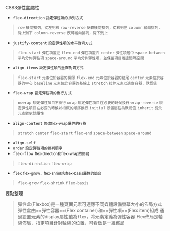 CSS3彈性盒屬性
- `flex-direction` <small>指定彈性項的排列方式</small>

>`row` <small>橫向排列，從左到右</small>
>`row-reverse` <small>反轉橫向排列，從右到左</small>
>`column` <small>縱向排列，從上到下</small>
>`column-reverse` <small>反轉縱向排列，從下到上</small>
- `justify-content` <small>設定彈性項的水平對齊方式</small>

>`flex-start` <small>彈性項置左</small>
>`flex-end` <small>彈性項置右</small>
>`center` <small>彈性項居中</small>
>`space-between` <small>平均分佈彈性項</small>
>`space-around` <small>平均分佈彈性項，並保留項目兩邊間隔空間</small>
- `align-items` <small>設定彈性項的垂直對齊方式</small>

>`flex-start` <small>元素位於容器的開頭</small>
>`flex-end` <small>元素位於容器的結尾</small>
>`center` <small>元素位於容器的中心</small>
>`baseline` <small>元素位於容器的基線上</small>
>`stretch` <small>拉伸元素以適應容器，默認值</small>
- `flex-wrap` <small>指定彈性項的換行方式</small>

>`nowrap` <small>規定彈性項目不換行</small>
>`wrap` <small>規定彈性項目在必要的時候換行</small>
>`wrap-reverse` <small>規定彈性項目在必要的時候以相反的順序換行</small>
>`initial` <small>設置屬性為默認值</small>
>`inherit` <small>從父元素繼承該屬性</small>
- `align-content` <small>修改flex-wrap屬性的行為</small>

>`stretch`
>`center`
>`flex-start`
>`flex-end`
>`space-between`
>`space-around`
- `align-self`
- `order` <small>設定彈性項的排列順序</small>
- `flex-flow` <small>flex-direction和flex-wrap的簡寫</small>

>`flex-direction`
>`flex-wrap`
- `flex` <small>flex-grow，flex-shrink和flex-basis屬性的簡寫</small>

>`flex-grow`
>`flex-shrink`
>`flex-basis`

要點整理
>彈性盒(Flexbox)是一種頁面元素可適應不同媒體設備螢幕大小的佈局方式
>彈性盒由==彈性容器==(Flex container)和==彈性項==(Flex item)組成
>通過設置元素的display屬性值為`flex`，將元素定義為彈性容器
>Flex佈局是軸線佈局，指定項目針對軸線的位置，可看做是一維佈局